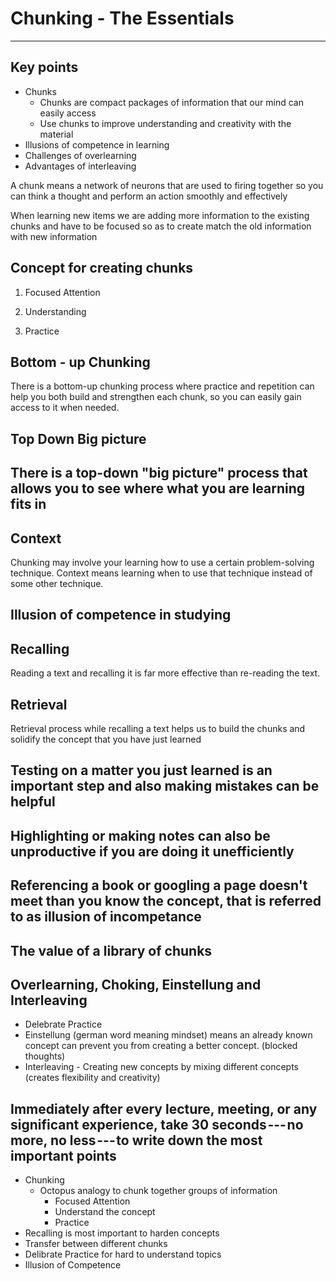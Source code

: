 # Chunking - The Essentials

---

## Key points

- Chunks
  - Chunks are compact packages of information that our mind can easily access
  - Use chunks to improve understanding and creativity with the material
- Illusions of competence in learning
- Challenges of overlearning
- Advantages of interleaving

A chunk means a network of neurons that are used to firing together so you can think a thought and perform an action smoothly and effectively

When learning new items we are adding more information to the existing chunks and have to be focused so as to create match the old information with new information

## Concept for creating chunks

1. Focused Attention

2. Understanding

3. Practice

## Bottom - up Chunking

There is a bottom-up chunking process where practice and repetition can help you both build and strengthen each chunk, so you can easily gain access to it when needed.

## Top Down Big picture

## There is a top-down "big picture" process that allows you to see where what you are learning fits in

## Context

Chunking may involve your learning how to use a certain problem-solving technique. Context means learning when to use that technique instead of some other technique.

## Illusion of competence in studying

## Recalling

Reading a text and recalling it is far more effective than re-reading the text.

## Retrieval

Retrieval process while recalling a text helps us to build the chunks and solidify the concept that you have just learned

## Testing on a matter you just learned is an important step and also making mistakes can be helpful

## Highlighting or making notes can also be unproductive if you are doing it unefficiently

## Referencing a book or googling a page doesn't meet than you know the concept, that is referred to as illusion of incompetance

## The value of a library of chunks

## Overlearning, Choking, Einstellung and Interleaving

- Delebrate Practice
- Einstellung (german word meaning mindset) means an already known concept can prevent you from creating a better concept. (blocked thoughts)
- Interleaving - Creating new concepts by mixing different concepts (creates flexibility and creativity)

## Immediately after every lecture, meeting, or any significant experience, take 30 seconds --- no more, no less --- to write down the most important points

- Chunking
  - Octopus analogy to chunk together groups of information
    - Focused Attention
    - Understand the concept
    - Practice
- Recalling is most important to harden concepts
- Transfer between different chunks
- Delibrate Practice for hard to understand topics
- Illusion of Competence
